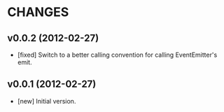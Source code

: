 # CHANGES

## v0.0.2 (2012-02-27)
 - [fixed] Switch to a better calling convention for calling EventEmitter's emit.

## v0.0.1 (2012-02-27)
 - [new] Initial version.
